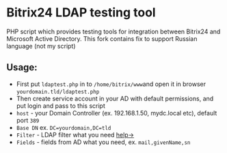 # Bitrix24 LDAP testing tool
PHP script which provides testing tools for integration between Bitrix24 and Microsoft Active Directory. This fork contains fix to support Russian language (not my script)

## Usage:
- First put `ldaptest.php` in to `/home/bitrix/www`and open it in browser `yourdomain.tld/ldaptest.php`
- Then create service account in your AD with default permissions, and put login and pass to this script
- `host` - your Domain Controller (ex. 192.168.1.50, mydc.local etc), default port `389`
- `Base DN` ex. `DC=yourdomain,DC=tld`
- `Filter` - LDAP filter what you need [help→](https://social.technet.microsoft.com/wiki/contents/articles/5392.active-directory-ldap-syntax-filters.aspx)
- `Fields` - fields from AD what you need, ex. `mail,givenName,sn`